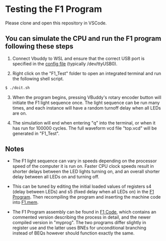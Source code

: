 # Testing the F1 Program

Please clone and open this repository in VSCode. 

## You can simulate the CPU and run the F1 program following these steps

1. Connect Vbuddy to WSL and ensure that the correct USB port is specified in the [config file](vbuddy.cfg) (typically /dev/ttyUSB0).

2. Right click on the "F1_Test" folder to open an integrated terminal and run the following shell script.

```bash
$ ./doit.sh
```
3. When the program begins, pressing VBuddy's rotary encoder button will initiate the F1 light sequence once. The light sequence can be run many times, and each instance will have a random turnoff delay when all LEDs are on. 

4. The simulation will end when entering "q" into the terminal, or when it has run for 100000 cycles. The full waveform vcd file "top.vcd" will be generated in "F1_Test".

## Notes

- The F1 light sequence can vary in speeds depending on the processor speed of the computer it is run on. Faster CPU clock speeds result in shorter delays between the LED lights turning on, and an overall shorter delay between all LEDs on and turning off. 

- This can be tuned by editing the initial loaded values of registers s4 (delay between LEDs) and s5 (fixed delay when all LEDs on) in the [F1 Program](<../Legacy Components/F1 Code/myprog/F1ProgramTest.s>). Then recompiling the program and inserting the machine code into [F1.mem](F1.mem).

- The F1 Program assembly can be found in [F1 Code](<../Legacy Components/F1 Code>), which contains an commented version describing the process in detail, and the newer compiled version in "myprog". The two programs differ slightly in register use and the latter uses BNEs for unconditional branching instead of BEQs however should function exactly the same. 
